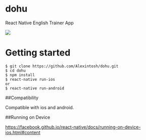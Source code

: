 # dohu
React Native English Trainer App

![](https://thumbs.gfycat.com/MediocreEmptyCrownofthornsstarfish-size_restricted.gif)

# Getting started

```
$ git clone https://github.com/Alexintosh/dohu.git
$ cd dohu
$ npm install
$ react-native run-ios
or
$ react-native run-android
```

##Compatibility

Compatible with ios and android.

##Running on Device

https://facebook.github.io/react-native/docs/running-on-device-ios.html#content
